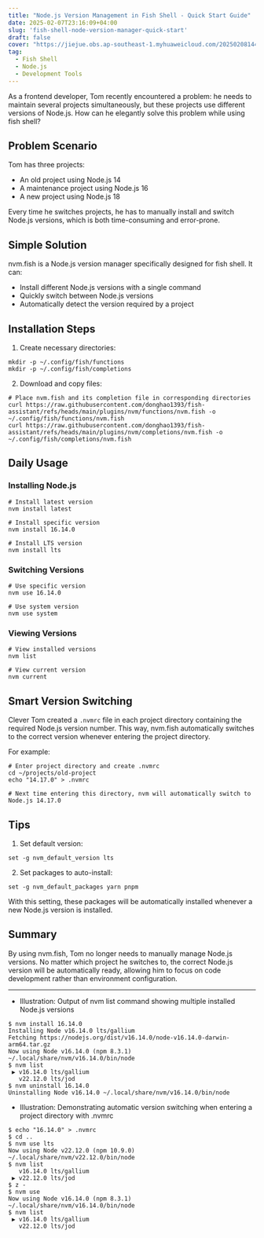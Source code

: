 ```yaml
---
title: "Node.js Version Management in Fish Shell - Quick Start Guide"
date: 2025-02-07T23:16:09+04:00
slug: 'fish-shell-node-version-manager-quick-start'
draft: false
cover: "https://jiejue.obs.ap-southeast-1.myhuaweicloud.com/20250208144106522.webp"
tag:
  - Fish Shell
  - Node.js
  - Development Tools
---
```


As a frontend developer, Tom recently encountered a problem: he needs to maintain several projects simultaneously, but these projects use different versions of Node.js. How can he elegantly solve this problem while using fish shell?

<!--more-->

## Problem Scenario

Tom has three projects:
- An old project using Node.js 14
- A maintenance project using Node.js 16
- A new project using Node.js 18

Every time he switches projects, he has to manually install and switch Node.js versions, which is both time-consuming and error-prone.

## Simple Solution

nvm.fish is a Node.js version manager specifically designed for fish shell. It can:
- Install different Node.js versions with a single command
- Quickly switch between Node.js versions
- Automatically detect the version required by a project

## Installation Steps

1. Create necessary directories:
```fish
mkdir -p ~/.config/fish/functions
mkdir -p ~/.config/fish/completions
```

2. Download and copy files:
```fish
# Place nvm.fish and its completion file in corresponding directories
curl https://raw.githubusercontent.com/donghao1393/fish-assistant/refs/heads/main/plugins/nvm/functions/nvm.fish -o ~/.config/fish/functions/nvm.fish
curl https://raw.githubusercontent.com/donghao1393/fish-assistant/refs/heads/main/plugins/nvm/completions/nvm.fish -o ~/.config/fish/completions/nvm.fish
```

## Daily Usage

### Installing Node.js
```fish
# Install latest version
nvm install latest

# Install specific version
nvm install 16.14.0

# Install LTS version
nvm install lts
```

### Switching Versions
```fish
# Use specific version
nvm use 16.14.0

# Use system version
nvm use system
```

### Viewing Versions
```fish
# View installed versions
nvm list

# View current version
nvm current
```

## Smart Version Switching

Clever Tom created a `.nvmrc` file in each project directory containing the required Node.js version number. This way, nvm.fish automatically switches to the correct version whenever entering the project directory.

For example:
```fish
# Enter project directory and create .nvmrc
cd ~/projects/old-project
echo "14.17.0" > .nvmrc

# Next time entering this directory, nvm will automatically switch to Node.js 14.17.0
```

## Tips

1. Set default version:
```fish
set -g nvm_default_version lts
```

2. Set packages to auto-install:
```fish
set -g nvm_default_packages yarn pnpm
```

With this setting, these packages will be automatically installed whenever a new Node.js version is installed.

## Summary

By using nvm.fish, Tom no longer needs to manually manage Node.js versions. No matter which project he switches to, the correct Node.js version will be automatically ready, allowing him to focus on code development rather than environment configuration.

---

- Illustration: Output of nvm list command showing multiple installed Node.js versions
```fish
$ nvm install 16.14.0
Installing Node v16.14.0 lts/gallium
Fetching https://nodejs.org/dist/v16.14.0/node-v16.14.0-darwin-arm64.tar.gz
Now using Node v16.14.0 (npm 8.3.1) ~/.local/share/nvm/v16.14.0/bin/node
$ nvm list
 ▶ v16.14.0 lts/gallium
   v22.12.0 lts/jod
$ nvm uninstall 16.14.0
Uninstalling Node v16.14.0 ~/.local/share/nvm/v16.14.0/bin/node
```

- Illustration: Demonstrating automatic version switching when entering a project directory with .nvmrc
```fish
$ echo "16.14.0" > .nvmrc
$ cd ..
$ nvm use lts
Now using Node v22.12.0 (npm 10.9.0) ~/.local/share/nvm/v22.12.0/bin/node
$ nvm list
   v16.14.0 lts/gallium
 ▶ v22.12.0 lts/jod
$ z -
$ nvm use
Now using Node v16.14.0 (npm 8.3.1) ~/.local/share/nvm/v16.14.0/bin/node
$ nvm list
 ▶ v16.14.0 lts/gallium
   v22.12.0 lts/jod
```
